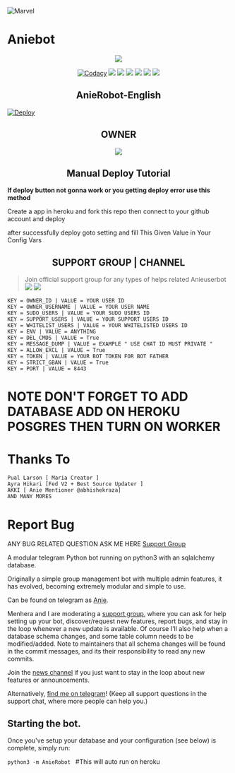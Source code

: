 ![Marvel](https://te.legra.ph/file/272eac8d286199c7d87f0.jpg)
# Aniebot 

<p align="center";

<a href="https://github.com/Anieteam/AnieRobot"> <img src="https://img.shields.io/badge/Accepting-Contribution-red?style=for-the-badge&logo=appveyor" /></a>        

</p>

<p align="center">
    <a href="https://app.codacy.com/manual/Anieteam/Aniebots/dashboard"> <img src="https://img.shields.io/codacy/grade/4d58f2a402b54aed8a7d95f7add45a81?color=brightgreen&logo=codacy&logoColor=green&style=for-the-badge" alt="Codacy" /></a>
    <a href="https://github.com/Anieteam/AnieRobot"> <img src="https://img.shields.io/github/languages/code-size/Anieteam/AnieRobot?color=purple&style=for-the-badge" /></a>
    <a href="https://github.com/Anieteam/AnieRobot/commits/Anieteam"> <img src="https://img.shields.io/github/last-commit/Anieteam/AnieRobot?color=red&style=for-the-badge" /></a>
    <a href="https://github.com/Anieteam/AnieRobot/issues"> <img src="https://img.shields.io/github/issues/Anieteam/AnieRobot?color=yellow&style=for-the-badge" /></a>
    <a href="https://github.com/Anieteam/AnieRobot/network/members"> <img src="https://img.shields.io/github/forks/Anieteam/AnieRobot?color=green&style=for-the-badge" /></a>  
    <a href="https://pypi.org/project/python-telegram-bot/"> <img src="https://img.shields.io/pypi/v/python-telegram-bot?color=yellow&label=python-telegram-bot&logo=python&logoColor=green&style=for-the-badge" /></a>
     <a href="https://github.com/Anieteam/AnieRobot/graphs/contributors?from=2021-05-23&to=2021-06-04&type=c"> <img src="https://img.shields.io/github/contributors/Anieteam/AnieRobot?style=for-the-badge" /></a>        
</p>

<h2 align="center";>AnieRobot-English</h2>

[![Deploy](https://www.herokucdn.com/deploy/button.svg)](https://heroku.com/deploy?template=https://github.com/Blacklover854333/AnieRobot)


<h2 align="center";>OWNER</h2>

<p align='center'>   <a href="https://t.me/abhishekraza"> <img src="https://img.shields.io/badge/Owner-d3nvil-red?style=for-the-badge&logo=telegram" /></a> </p>

<h2 align="center";> Manual Deploy Tutorial</h2>

<b>If deploy button not gonna work or you getting deploy error use this method</b>

Create a app in heroku and fork this repo then  connect to your github account and deploy

after successfully deploy goto setting and fill This Given Value in Your Config Vars

<h2 align="center";>SUPPORT GROUP | CHANNEL</h2>

> Join official support group for any types of helps related Anieuserbot <br>
<a href="https://t.me/stranger_yarr"><img src="https://img.shields.io/badge/Join-Telegram%20Channel-red.svg?logo=Telegram"></a>
<a href="https://t.me/quick_mcq"><img src="https://img.shields.io/badge/Join-Telegram%20Group-blue.svg?logo=telegram"></a>
```
KEY = OWNER_ID | VALUE = YOUR USER ID 
KEY = OWNER_USERNAME | VALUE = YOUR USER NAME  
KEY = SUDO_USERS | VALUE = YOUR SUDO USERS ID 
KEY = SUPPORT_USERS | VALUE = YOUR SUPPORT USERS ID 
KEY = WHITELIST_USERS | VALUE = YOUR WHITELISTED USERS ID 
KEY = ENV | VALUE = ANYTHING 
KEY = DEL_CMDS | VALUE = True 
KEY = MESSAGE_DUMP | VALUE = EXAMPLE " USE CHAT ID MUST PRIVATE " 
KEY = ALLOW_EXCL | VALUE = True 
KEY = TOKEN | VALUE = YOUR BOT TOKEN FOR BOT FATHER 
KEY = STRICT_GBAN | VALUE = True 
KEY = PORT | VALUE = 8443 
```
# NOTE DON'T FORGET TO ADD DATABASE ADD ON HEROKU POSGRES THEN TURN ON WORKER
# Thanks To
```
Pual Larson [ Maria Creator ]
Ayra Hikari [Fed V2 + Best Source Updater ]
AKKI [ Anie Mentioner @abhishekraza]
AND MANY MORES
```

# Report Bug
ANY BUG RELATED QUESTION ASK ME HERE
[Support Group](https://t.me/quick_mcq)


A modular telegram Python bot running on python3 with an sqlalchemy database.

Originally a simple group management bot with multiple admin features, it has evolved, becoming extremely modular and 
simple to use.

Can be found on telegram as [Anie](https://t.me/Stranger_Management_bot). 

Menhera and I are moderating a [support group](https://t.me/quick_mcq), where you can ask for help setting up your
bot, discover/request new features, report bugs, and stay in the loop whenever a new update is available. Of course
I'll also help when a database schema changes, and some table column needs to be modified/added. Note to maintainers that all schema changes will be found in the commit messages, and its their responsibility to read any new commits.

Join the [news channel](https://t.me/stranger_yarr) if you just want to stay in the loop about new features or
announcements.

Alternatively, [find me on telegram](https://t.me/abhishekraza)! (Keep all support questions in the support chat, where more people can help you.)

## Starting the bot.

Once you've setup your database and your configuration (see below) is complete, simply run:

`python3 -m AnieRobot ` #This will auto run on heroku


